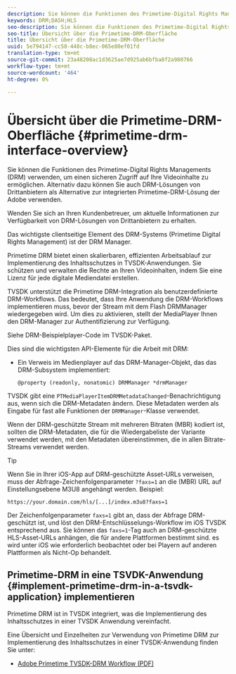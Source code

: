```yaml
---
description: Sie können die Funktionen des Primetime-Digital Rights Managements (DRM) verwenden, um einen sicheren Zugriff auf Ihre Videoinhalte zu ermöglichen. Alternativ dazu können Sie auch DRM-Lösungen von Drittanbietern als Alternative zur integrierten Primetime-DRM-Lösung der Adobe verwenden.
keywords: DRM;DASH;HLS
seo-description: Sie können die Funktionen des Primetime-Digital Rights Managements (DRM) verwenden, um einen sicheren Zugriff auf Ihre Videoinhalte zu ermöglichen. Alternativ dazu können Sie auch DRM-Lösungen von Drittanbietern als Alternative zur integrierten Primetime-DRM-Lösung der Adobe verwenden.
seo-title: Übersicht über die Primetime-DRM-Oberfläche
title: Übersicht über die Primetime-DRM-Oberfläche
uuid: 5e794147-cc58-448c-b8ec-065e80ef01fd
translation-type: tm+mt
source-git-commit: 23a48208ac1d3625ae7d925ab6bfba8f2a980766
workflow-type: tm+mt
source-wordcount: '464'
ht-degree: 0%

---
```



# Übersicht über die Primetime-DRM-Oberfläche {#primetime-drm-interface-overview}

Sie können die Funktionen des Primetime-Digital Rights Managements (DRM) verwenden, um einen sicheren Zugriff auf Ihre Videoinhalte zu ermöglichen. Alternativ dazu können Sie auch DRM-Lösungen von Drittanbietern als Alternative zur integrierten Primetime-DRM-Lösung der Adobe verwenden.

<!--<a id="section_4DD54E085AB345FE9BE00865E56B28DB"></a>-->

Wenden Sie sich an Ihren Kundenbetreuer, um aktuelle Informationen zur Verfügbarkeit von DRM-Lösungen von Drittanbietern zu erhalten.

Das wichtigste clientseitige Element des DRM-Systems (Primetime Digital Rights Management) ist der DRM Manager.

Primetime DRM bietet einen skalierbaren, effizienten Arbeitsablauf zur Implementierung des Inhaltsschutzes in TVSDK-Anwendungen. Sie schützen und verwalten die Rechte an Ihren Videoinhalten, indem Sie eine Lizenz für jede digitale Mediendatei erstellen.

TVSDK unterstützt die Primetime DRM-Integration als benutzerdefinierte DRM-Workflows. Das bedeutet, dass Ihre Anwendung die DRM-Workflows implementieren muss, bevor der Stream mit dem Flash DRMManager wiedergegeben wird. Um dies zu aktivieren, stellt der MediaPlayer Ihnen den DRM-Manager zur Authentifizierung zur Verfügung.

Siehe DRM-Beispielplayer-Code im TVSDK-Paket.

Dies sind die wichtigsten API-Elemente für die Arbeit mit DRM:

* Ein Verweis im Medienplayer auf das DRM-Manager-Objekt, das das DRM-Subsystem implementiert:

   ```
   @property (readonly, nonatomic) DRMManager *drmManager
   ```

<!--<a id="section_F986DB1EDD6F44CD8E57419CCA0921E8"></a>-->

TVSDK gibt eine `PTMediaPlayerItemDRMMetadataChanged`-Benachrichtigung aus, wenn sich die DRM-Metadaten ändern. Diese Metadaten werden als Eingabe für fast alle Funktionen der `DRMManager`-Klasse verwendet.

<!--<a id="section_223DCF63BAB6438792A85352A79044CC"></a>-->

Wenn der DRM-geschützte Stream mit mehreren Bitraten (MBR) kodiert ist, sollten die DRM-Metadaten, die für die Wiedergabeliste der Variante verwendet werden, mit den Metadaten übereinstimmen, die in allen Bitrate-Streams verwendet werden.

>[!TIP]
>
>Wenn Sie in Ihrer iOS-App auf DRM-geschützte Asset-URLs verweisen, muss der Abfrage-Zeichenfolgenparameter `?faxs=1` an die (MBR) URL auf Einstellungsebene M3U8 angehängt werden. Beispiel:

```
https://your.domain.com/hls/[...]/index.m3u8?faxs=1
```

Der Zeichenfolgenparameter `faxs=1` gibt an, dass der Abfrage DRM-geschützt ist, und löst den DRM-Entschlüsselungs-Workflow im iOS TVSDK entsprechend aus. Sie können das `faxs=1`-Tag auch an DRM-geschützte HLS-Asset-URLs anhängen, die für andere Plattformen bestimmt sind. es wird unter iOS wie erforderlich beobachtet oder bei Playern auf anderen Plattformen als Nicht-Op behandelt.

## Primetime-DRM in eine TSVDK-Anwendung {#implement-primetime-drm-in-a-tsvdk-application} implementieren

Primetime DRM ist in TVSDK integriert, was die Implementierung des Inhaltsschutzes in einer TVSDK Anwendung vereinfacht.

Eine Übersicht und Einzelheiten zur Verwendung von Primetime DRM zur Implementierung des Inhaltsschutzes in einer TVSDK-Anwendung finden Sie unter:

* [Adobe Primetime TVSDK-DRM Workflow (PDF)](https://helpx.adobe.com/content/dam/help/en/primetime/drm/drm_tvsdk_drm_workflow.pdf)